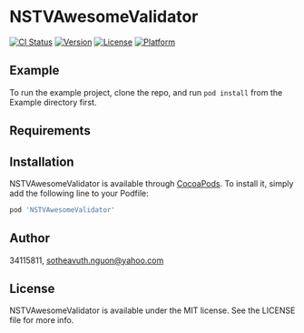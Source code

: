 # NSTVAwesomeValidator

[![CI Status](https://img.shields.io/travis/34115811/NSTVAwesomeValidator.svg?style=flat)](https://travis-ci.org/34115811/NSTVAwesomeValidator)
[![Version](https://img.shields.io/cocoapods/v/NSTVAwesomeValidator.svg?style=flat)](https://cocoapods.org/pods/NSTVAwesomeValidator)
[![License](https://img.shields.io/cocoapods/l/NSTVAwesomeValidator.svg?style=flat)](https://cocoapods.org/pods/NSTVAwesomeValidator)
[![Platform](https://img.shields.io/cocoapods/p/NSTVAwesomeValidator.svg?style=flat)](https://cocoapods.org/pods/NSTVAwesomeValidator)

## Example

To run the example project, clone the repo, and run `pod install` from the Example directory first.

## Requirements

## Installation

NSTVAwesomeValidator is available through [CocoaPods](https://cocoapods.org). To install
it, simply add the following line to your Podfile:

```ruby
pod 'NSTVAwesomeValidator'
```

## Author

34115811, sotheavuth.nguon@yahoo.com

## License

NSTVAwesomeValidator is available under the MIT license. See the LICENSE file for more info.
